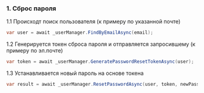 ### 1. Сброс пароля
1.1 Происходт поиск пользователя (к примеру по указанной почте)
```csharp
var user = await _userManager.FindByEmailAsync(email);
```
1.2 Генерируется токен сброса пароля и отправляется запросившему (к примеру по эл.почте)
```csharp
var token = await _userManager.GeneratePasswordResetTokenAsync(user);
```
1.3 Устанавливается новый пароль на основе токена
```csharp
var result = await _userManager.ResetPasswordAsync(user, token, newPassword);
```
